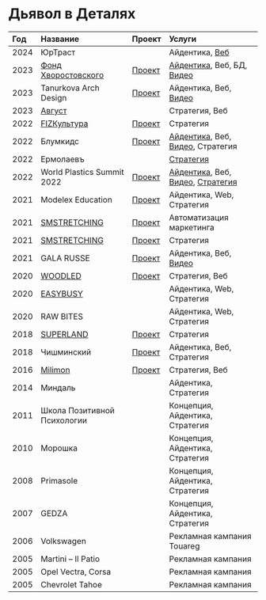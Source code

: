 # Дьявол в Деталях

| Год  | Название                                         | Проект                                                                                                                          | Услуги                                                                                                                                                                                                                                                                                                                              |
| :--- | :----------------------------------------------- | :------------------------------------------------------------------------------------------------------------------------------ | :---------------------------------------------------------------------------------------------------------------------------------------------------------------------------------------------------------------------------------------------------------------------------------------------------------------------------------- |
| 2024 | ЮрТраст                                          |                                                                                                                                 | Айдентика, [Веб](https://jurtrust.ru/)                                                                                                                                                                                                                                                                                              |
| 2023 | [Фонд Хворостовского](https://hvorostovsky.com/) | [Проект](https://runscale.ru/clients/hvorostovsky-foundation.html)    | [Айдентика](https://www.behance.net/gallery/175592297/sajt-fonda-hvorostovskogo), Веб, БД, [Видео](/ars_orxaos/the-wonderful-stories-we-make#hvorostovsky-foundation)                                                                                                                                                       |
| 2023 | Tanurkova Arch Design                            | [Проект](https://www.behance.net/gallery/175565499/Tanurkova-Arch-Design-Identity-Website)                                      | Айдентика, Веб, [Видео](/ars_orxaos/the-wonderful-stories-we-make#tanurkova-arch-design)                                                                                                                                                                                                                                   |
| 2023 | [Август](https://augustglamping.ru/)             |                                                                                                                                 | Стратегия, Веб                                                                                                                                                                                                                                                                                                                      |
| 2022 | [FIZКультура](https://fizkultura63.ru/)          | [Проект](https://runscale.ru/clients/fiz-kultura)                                                      | Стратегия                                                                                                                                                                                                                                                                                                                           |
| 2022 | Блумкидс                                         | [Проект](https://www.behance.net/gallery/175530883/blumkids-ajdentika-i-veb-sajt)                                               | [Айдентика](https://www.behance.net/gallery/175530883/blumkids-ajdentika-i-veb-sajt), Веб, [Видео](/ars_orxaos/the-wonderful-stories-we-make#блумкидс), Стратегия                                                                                                                                                           |
| 2022 | Ермолаевъ                                        |                                                                                                                                 | [Стратегия](https://runscale.ru/clients/ermolaev.html)                                                                                                                                                                                                                                                  |
| 2022 | World Plastics Summit 2022                       | [Проект](https://runscale.ru/clients/world-plastics-summit-2022.html) | [Айдентика](https://www.behance.net/gallery/156308617/World-Plastics-Summit-Brand-Identity-Website), Веб, [Видео](https://izumov.kto1.io/branding/chudesnye-istorii#world-plastics-summit-2022), [Стратегия](https://runscale.ru/clients/world-plastics-summit-2022.html) |
| 2021 | Modelex Education                                | [Проект](https://www.behance.net/gallery/175486955/Modelex-Identity-Website)                                                    | Айдентика, Web, Стратегия                                                                                                                                                                                                                                                                                                           |
| 2021 | [SMSTRETCHING](https://smstretching.ru/)         | [Проект](https://runscale.ru/journal/cases/avtomatiziruem-marketing-fitnesa.html)                                               | Автоматизация маркетинга                                                                                                                                                                                                                                                                                                            |
| 2021 | [SMSTRETCHING](https://smstretching.ru/)         | [Проект](https://runscale.ru/journal/cases/trenirovki-kak-v-studii-tolko-doma.html)                                             | Стратегия                                                                                                                                                                                                                                                                                                                           |
| 2021 | GALA RUSSE                                       | [Проект](https://www.behance.net/gallery/175498363/GALA-RUSSE-Identity-website)                                                 | Айдентика, Веб, [Видео](/ars_orxaos/the-wonderful-stories-we-make#gala-russe-monaco)                                                                                                                                                                                                                                        |
| 2020 | [WOODLED](https://woodled.ru)                    | [Проект](https://runscale.ru/clients/woodled.html)                                   | Стратегия, Веб                                                                                                                                                                                                                                                                                                                      |
| 2020 | [EASYBUSY](https://easybusy.fr)                  |                                                                                                                                 | Айдентика, Web, Стратегия                                                                                                                                                                                                                                                                                                           |
| 2020 | RAW BITES                                        |                                                                                                                                 | Айдентика, Web, Стратегия                                                                                                                                                                                                                                                                                                           |
| 2018 | [SUPERLAND](https://superland.ru/)               | [Проект](https://runscale.ru/clients/superland.html)                             | Стратегия                                                                                                                                                                                                                                                                                                                           |
| 2018 | Чишминский                                       | [Проект](https://runscale.ru/clients/chishminskiy.html)                                                      | Айдентика, Веб, Стратегия                                                                                                                                                                                                                                                                                                           |
| 2016 | [Milimon](https://milimon.ru/)                   | [Проект](https://runscale.ru/clients/milimon.html)                                                         | Стратегия, Веб                                                                                                                                                                                                                                                                                                                      |
| 2014 | Миндаль                                          |                                                                                                                                 | Айдентика, Стратегия                                                                                                                                                                                                                                                                                                                |
| 2011 | Школа Позитивной Психологии                      |                                                                                                                                 | Концепция, Айдентика, Стратегия                                                                                                                                                                                                                                                                                                     |
| 2010 | Морошка                                          |                                                                                                                                 | Концепция, Айдентика, Стратегия                                                                                                                                                                                                                                                                                                     |
| 2008 | Primasole                                        |                                                                                                                                 | Концепция, Айдентика, Стратегия                                                                                                                                                                                                                                                                                                     |
| 2007 | GEDZA                                            |                                                                                                                                 | Концепция, Айдентика, Стратегия                                                                                                                                                                                                                                                                                                     |
| 2006 | Volkswagen                                       |                                                                                                                                 | Рекламная кампания Touareg                                                                                                                                                                                                                                                                                                          |
| 2005 | Martini – Il Patio                               |                                                                                                                                 | Рекламная кампания                                                                                                                                                                                                                                                                                                                  |
| 2005 | Opel Vectra, Corsa                               |                                                                                                                                 | Рекламная кампания                                                                                                                                                                                                                                                                                                                  |
| 2005 | Chevrolet Tahoe                                  |                                                                                                                                 | Рекламная кампания                                                                                                                                                                                                                                                                                                                  |
